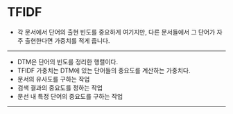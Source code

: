 # TFIDF

- 각 문서에서 단어의 출현 빈도를 중요하게 여기지만, 다른 문서들에서 그 단어가 자주 출현한다면 가중치를 적게 줍니다.

---

- DTM은 단어의 빈도를 정리한 행렬이다.
- TFIDF 가중치는 DTM에 있는 단어들의 중요도를 계산하는 가중치다.
- 문서의 유사도를 구하는 작업
- 검색 결과의 중요도를 정하는 작업
- 문선 내 특정 단어의 중요도를 구하는 작업

---
